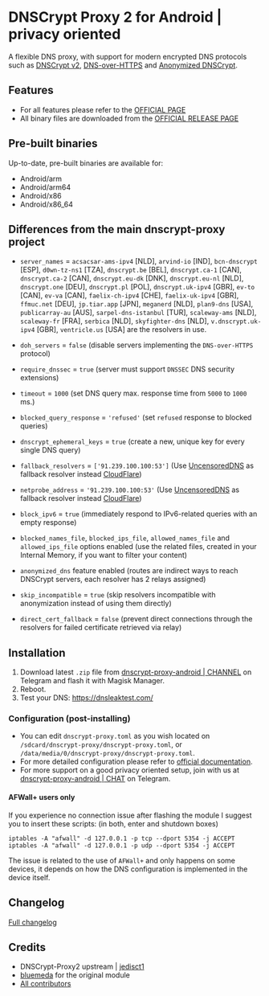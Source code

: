 # DNSCrypt Proxy 2 for Android | privacy oriented

A flexible DNS proxy, with support for modern encrypted DNS protocols such as [DNSCrypt v2](https://dnscrypt.info/protocol), [DNS-over-HTTPS](https://www.rfc-editor.org/rfc/rfc8484.txt) and [Anonymized DNSCrypt](https://github.com/DNSCrypt/dnscrypt-protocol/blob/master/ANONYMIZED-DNSCRYPT.txt).


## Features
- For all features please refer to the [OFFICIAL PAGE](https://github.com/DNSCrypt/dnscrypt-proxy#features)
- All binary files are downloaded from the [OFFICIAL RELEASE PAGE](https://github.com/DNSCrypt/dnscrypt-proxy/releases)


## Pre-built binaries

Up-to-date, pre-built binaries are available for:

- Android/arm
- Android/arm64
- Android/x86
- Android/x86_64


## Differences from the main dnscrypt-proxy project

- `server_names` = `acsacsar-ams-ipv4` [NLD], `arvind-io` [IND], `bcn-dnscrypt` [ESP], `d0wn-tz-ns1` [TZA], `dnscrypt.be` [BEL], `dnscrypt.ca-1` [CAN], `dnscrypt.ca-2` [CAN], `dnscrypt.eu-dk` [DNK], `dnscrypt.eu-nl` [NLD], `dnscrypt.one` [DEU], `dnscrypt.pl` [POL], `dnscrypt.uk-ipv4` [GBR], `ev-to` [CAN], `ev-va` [CAN], `faelix-ch-ipv4` [CHE], `faelix-uk-ipv4` [GBR], `ffmuc.net` [DEU], `jp.tiar.app` [JPN], `meganerd` [NLD], `plan9-dns` [USA], `publicarray-au` [AUS], `sarpel-dns-istanbul` [TUR], `scaleway-ams` [NLD], `scaleway-fr` [FRA], `serbica` [NLD], `skyfighter-dns` [NLD], `v.dnscrypt.uk-ipv4` [GBR], `ventricle.us` [USA] are the resolvers in use.

- `doh_servers` = `false` (disable servers implementing the `DNS-over-HTTPS` protocol)

- `require_dnssec` = `true` (server must support `DNSSEC` DNS security extensions)

- `timeout` = `1000` (set DNS query max. response time from `5000` to `1000` ms.)

- `blocked_query_response` = `'refused'` (set `refused` response to blocked queries)

- `dnscrypt_ephemeral_keys` = `true` (create a new, unique key for every single DNS query)

- `fallback_resolvers` = `['91.239.100.100:53']` (Use [UncensoredDNS](https://blog.uncensoreddns.org/) as fallback resolver instead [CloudFlare](https://iscloudflaresafeyet.com/))

- `netprobe_address` = `'91.239.100.100:53'` (Use [UncensoredDNS](https://blog.uncensoreddns.org/) as fallback resolver instead [CloudFlare](https://iscloudflaresafeyet.com/))

- `block_ipv6` = `true` (immediately respond to IPv6-related queries with an empty response)

- `blocked_names_file`, `blocked_ips_file`, `allowed_names_file` and `allowed_ips_file` options enabled (use the related files, created in your Internal Memory, if you want to filter your content)

- `anonymized_dns` feature enabled (routes are indirect ways to reach DNSCrypt servers, each resolver has 2 relays assigned)

- `skip_incompatible` = `true` (skip resolvers incompatible with anonymization instead of using them directly)

- `direct_cert_fallback` = `false` (prevent direct connections through the resolvers for failed certificate retrieved via relay)


## Installation

1. Download latest `.zip` file from [dnscrypt-proxy-android | CHANNEL](https://t.me/dnscrypt_proxy) on Telegram and flash it with Magisk Manager.
2. Reboot.
3. Test your DNS: https://dnsleaktest.com/


### Configuration (post-installing)

- You can edit `dnscrypt-proxy.toml` as you wish located on `/sdcard/dnscrypt-proxy/dnscrypt-proxy.toml`, or `/data/media/0/dnscrypt-proxy/dnscrypt-proxy.toml`.
- For more detailed configuration please refer to [official documentation](https://github.com/DNSCrypt/dnscrypt-proxy/wiki/Configuration).
- For more support on a good privacy oriented setup, join with us at [dnscrypt-proxy-android | CHAT](https://t.me/qd_invitations) on Telegram.


#### AFWall+ users only

If you experience no connection issue after flashing the module I suggest you to insert these scripts: (in both, enter and shutdown boxes)

```
iptables -A "afwall" -d 127.0.0.1 -p tcp --dport 5354 -j ACCEPT
iptables -A "afwall" -d 127.0.0.1 -p udp --dport 5354 -j ACCEPT
```

The issue is related to the use of `AFWall+` and only happens on some devices, it depends on how the DNS configuration is implemented in the device itself.


## Changelog

[Full changelog](https://git.nixnet.services/quindecim/dnscrypt-proxy-android/src/branch/master/CHANGELOG.md)


## Credits
- DNSCrypt-Proxy2 upstream | [jedisct1](https://github.com/DNSCrypt/dnscrypt-proxy)
- [bluemeda](https://github.com/bluemeda) for the original module
- [All contributors](https://github.com/Magisk-Modules-Repo/dnscrypt-proxy/graphs/contributors)
